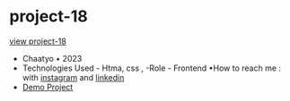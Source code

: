 # project-18

[view project-18](
https://user-images.githubusercontent.com/120978791/212314474-acdd01e0-1427-4a1f-b25f-3743ea1232e1.mov)
- Chaatyo • 2023
- Technologies Used - Htma, css ,
-Role - Frontend
•How to reach me : with [instagram](https://www.instagram.com/erfan_hesaraki_web) and [linkedin](https://www.linkedin.com/in/erfan-hesaraki-)
- [Demo Project]( https://erfanhesaraki.github.io/project-18/)
